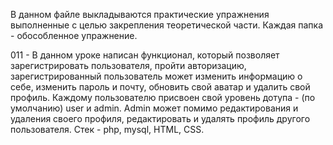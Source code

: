 В данном файле выкладываются практические упражнения выполненные с целью закрепления теоретической части. Каждая папка - обособленное упражнение.

011 - В данном уроке написан функционал, который позволяет зарегистрировать пользователя, пройти авторизацию, зарегистрированный пользователь может изменить информацию о себе, изменить пароль и почту, обновить свой аватар и удалить свой профиль. Каждому пользователю присвоен свой уровень дотупа - (по умолчанию) user и admin. Admin может помимо редактирования и удаления своего профиля, редактировать и удалять профиль другого пользователя.
Стек - php, mysql, HTML, CSS.
